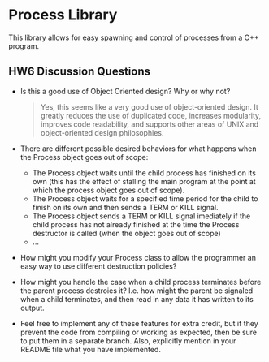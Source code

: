 # Process Library
This library allows for easy spawning and control of processes from a C++ program.

## HW6 Discussion Questions
* Is this a good use of Object Oriented design? Why or why not?

	> Yes, this seems like a very good use of object-oriented design.  It greatly reduces the use of duplicated code, increases modularity, improves code readability, and supports other areas of UNIX and object-oriented design philosophies.
* There are different possible desired behaviors for what happens when the Process object goes out of scope:
	* The Process object waits until the child process has finished on its own (this has the effect of stalling the main program at the point at which the process object goes out of scope).
	* The Process object waits for a specified time period for the child to finish on its own and then sends a TERM or KILL signal.
	* The Process object sends a TERM or KILL signal imediately if the child process has not already finished at the time the Process destructor is called (when the object goes out of scope)
	* ...
* How might you modify your Process class to allow the programmer an easy way to use different destruction policies?
* How might you handle the case when a child process terminates before the parent process destroies it? I.e. how might the parent be signaled when a child terminates, and then read in any data it has written to its output.
* Feel free to implement any of these features for extra credit, but if they prevent the code from compiling or working as expected, then be sure to put them in a separate branch. Also, explicitly mention in your README file what you have implemented.
